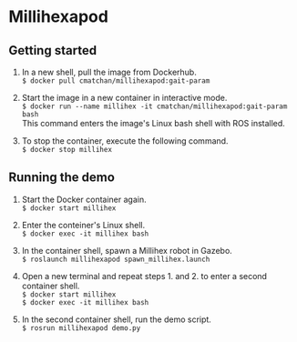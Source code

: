 # Millihexapod

## Getting started

1. In a new shell, pull the image from Dockerhub.<br/>
`$ docker pull cmatchan/millihexapod:gait-param`

2. Start the image in a new container in interactive mode.<br/>
`$ docker run --name millihex -it cmatchan/millihexapod:gait-param bash`<br/>
This command enters the image's Linux bash shell with ROS installed.

3. To stop the container, execute the following command.<br/>
`$ docker stop millihex`

## Running the demo

1. Start the Docker container again.<br/>
`$ docker start millihex`

2. Enter the conteiner's Linux shell.<br/>
`$ docker exec -it millihex bash`

3. In the container shell, spawn a Millihex robot in Gazebo.<br/>
`$ roslaunch millihexapod spawn_millihex.launch`

4. Open a new terminal and repeat steps 1. and 2. to enter a second container
shell.<br/>
`$ docker start millihex`<br/>
`$ docker exec -it millihex bash`

5. In the second container shell, run the demo script.<br/>
`$ rosrun millihexapod demo.py`